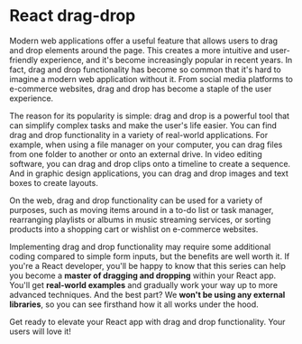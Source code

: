# React drag-drop

Modern web applications offer a useful feature that allows users to drag and drop elements around the page. This creates a more intuitive and user-friendly experience, and it's become increasingly popular in recent years. In fact, drag and drop functionality has become so common that it's hard to imagine a modern web application without it. From social media platforms to e-commerce websites, drag and drop has become a staple of the user experience.

The reason for its popularity is simple: drag and drop is a powerful tool that can simplify complex tasks and make the user's life easier. You can find drag and drop functionality in a variety of real-world applications. For example, when using a file manager on your computer, you can drag files from one folder to another or onto an external drive. In video editing software, you can drag and drop clips onto a timeline to create a sequence. And in graphic design applications, you can drag and drop images and text boxes to create layouts.

On the web, drag and drop functionality can be used for a variety of purposes, such as moving items around in a to-do list or task manager, rearranging playlists or albums in music streaming services, or sorting products into a shopping cart or wishlist on e-commerce websites.

Implementing drag and drop functionality may require some additional coding compared to simple form inputs, but the benefits are well worth it. If you're a React developer, you'll be happy to know that this series can help you become a **master of dragging and dropping** within your React app. You'll get **real-world examples** and gradually work your way up to more advanced techniques. And the best part? We **won't be using any external libraries**, so you can see firsthand how it all works under the hood.

Get ready to elevate your React app with drag and drop functionality. Your users will love it!
